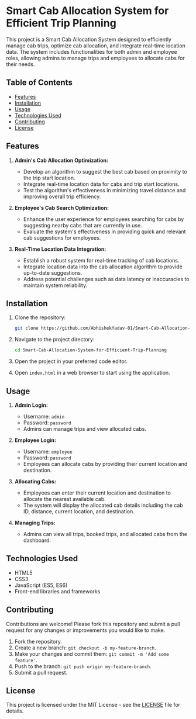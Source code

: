 # Smart Cab Allocation System for Efficient Trip Planning

This project is a Smart Cab Allocation System designed to efficiently manage cab trips, optimize cab allocation, and integrate real-time location data. The system includes functionalities for both admin and employee roles, allowing admins to manage trips and employees to allocate cabs for their needs.

## Table of Contents

- [Features](#features)
- [Installation](#installation)
- [Usage](#usage)
- [Technologies Used](#technologies-used)
- [Contributing](#contributing)
- [License](#license)

## Features

1. **Admin's Cab Allocation Optimization:**
    - Develop an algorithm to suggest the best cab based on proximity to the trip start location.
    - Integrate real-time location data for cabs and trip start locations.
    - Test the algorithm's effectiveness in minimizing travel distance and improving overall trip efficiency.

2. **Employee's Cab Search Optimization:**
    - Enhance the user experience for employees searching for cabs by suggesting nearby cabs that are currently in use.
    - Evaluate the system's effectiveness in providing quick and relevant cab suggestions for employees.

3. **Real-Time Location Data Integration:**
    - Establish a robust system for real-time tracking of cab locations.
    - Integrate location data into the cab allocation algorithm to provide up-to-date suggestions.
    - Address potential challenges such as data latency or inaccuracies to maintain system reliability.

## Installation

1. Clone the repository:

    ```bash
    git clone https://github.com/AbhishekYadav-01/Smart-Cab-Allocation-System-for-Efficient-Trip-Planning.git
    ```

2. Navigate to the project directory:

    ```bash
    cd Smart-Cab-Allocation-System-for-Efficient-Trip-Planning
    ```

3. Open the project in your preferred code editor.

4. Open `index.html` in a web browser to start using the application.

## Usage

1. **Admin Login:**
    - Username: `admin`
    - Password: `password`
    - Admins can manage trips and view allocated cabs.

2. **Employee Login:**
    - Username: `employee`
    - Password: `password`
    - Employees can allocate cabs by providing their current location and destination.

3. **Allocating Cabs:**
    - Employees can enter their current location and destination to allocate the nearest available cab.
    - The system will display the allocated cab details including the cab ID, distance, current location, and destination.

4. **Managing Trips:**
    - Admins can view all trips, booked trips, and allocated cabs from the dashboard.

## Technologies Used

- HTML5
- CSS3
- JavaScript (ES5, ES6)
- Front-end libraries and frameworks

## Contributing

Contributions are welcome! Please fork this repository and submit a pull request for any changes or improvements you would like to make.

1. Fork the repository.
2. Create a new branch: `git checkout -b my-feature-branch`.
3. Make your changes and commit them: `git commit -m 'Add some feature'`.
4. Push to the branch: `git push origin my-feature-branch`.
5. Submit a pull request.

## License

This project is licensed under the MIT License - see the [LICENSE](LICENSE) file for details.

